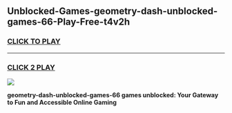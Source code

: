 
## Unblocked-Games-geometry-dash-unblocked-games-66-Play-Free-t4v2h
<h3>
<a href="https://premium76.site?title=geometry-dash-unblocked-games-66&ref=19M">CLICK TO PLAY</a></h3>
<hr>

<h3>
<a href="https://premium76.site?title=geometry-dash-unblocked-games-66&ref=19M">CLICK 2 PLAY</a>
  
</h3>

<a href="https://premium76.site?title=geometry-dash-unblocked-games-66&ref=19M"><img src="https://clearcache.store/games.png"></a>


**geometry-dash-unblocked-games-66 games unblocked: Your Gateway to Fun and Accessible Online Gaming**
